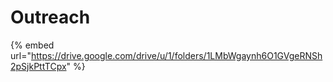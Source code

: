 # Outreach

{% embed url="https://drive.google.com/drive/u/1/folders/1LMbWgaynh6O1GVgeRNSh2pSjkPttTCpx" %}
